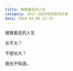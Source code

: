 ```yaml
---
title: 被推着走的人生
category: 2017-2020年的简书文章
date: 2020.04.08 22:33
---
```


被推着走的人生

长不大？

不想长大？

我也不知道。